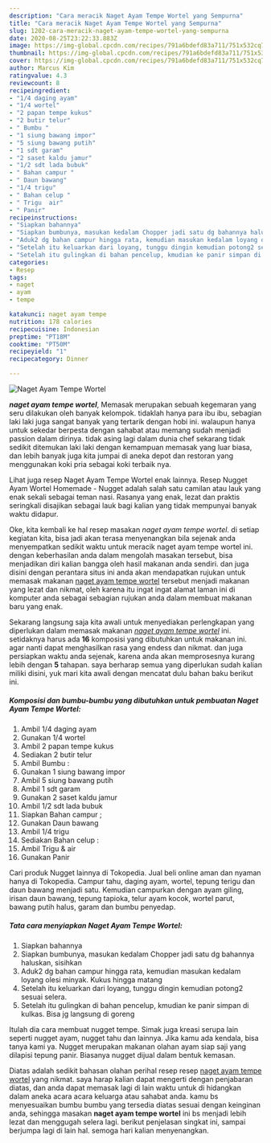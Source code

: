 ```yaml
---
description: "Cara meracik Naget Ayam Tempe Wortel yang Sempurna"
title: "Cara meracik Naget Ayam Tempe Wortel yang Sempurna"
slug: 1202-cara-meracik-naget-ayam-tempe-wortel-yang-sempurna
date: 2020-08-25T23:22:33.883Z
image: https://img-global.cpcdn.com/recipes/791a6bdefd83a711/751x532cq70/naget-ayam-tempe-wortel-foto-resep-utama.jpg
thumbnail: https://img-global.cpcdn.com/recipes/791a6bdefd83a711/751x532cq70/naget-ayam-tempe-wortel-foto-resep-utama.jpg
cover: https://img-global.cpcdn.com/recipes/791a6bdefd83a711/751x532cq70/naget-ayam-tempe-wortel-foto-resep-utama.jpg
author: Marcus Kim
ratingvalue: 4.3
reviewcount: 8
recipeingredient:
- "1/4 daging ayam"
- "1/4 wortel"
- "2 papan tempe kukus"
- "2 butir telur"
- " Bumbu "
- "1 siung bawang impor"
- "5 siung bawang putih"
- "1 sdt garam"
- "2 saset kaldu jamur"
- "1/2 sdt lada bubuk"
- " Bahan campur "
- " Daun bawang"
- "1/4 trigu"
- " Bahan celup "
- " Trigu  air"
- " Panir"
recipeinstructions:
- "Siapkan bahannya"
- "Siapkan bumbunya, masukan kedalam Chopper jadi satu dg bahannya haluskan, sisihkan"
- "Aduk2 dg bahan campur hingga rata, kemudian masukan kedalam loyang olesi minyak. Kukus hingga matang"
- "Setelah itu keluarkan dari loyang, tunggu dingin kemudian potong2 sesuai selera."
- "Setelah itu gulingkan di bahan pencelup, kmudian ke panir simpan di kulkas. Bisa jg langsung di goreng"
categories:
- Resep
tags:
- naget
- ayam
- tempe

katakunci: naget ayam tempe 
nutrition: 178 calories
recipecuisine: Indonesian
preptime: "PT18M"
cooktime: "PT50M"
recipeyield: "1"
recipecategory: Dinner

---
```



![Naget Ayam Tempe Wortel](https://img-global.cpcdn.com/recipes/791a6bdefd83a711/751x532cq70/naget-ayam-tempe-wortel-foto-resep-utama.jpg)

<b><i>naget ayam tempe wortel</i></b>, Memasak merupakan sebuah kegemaran yang seru dilakukan oleh banyak kelompok. tidaklah hanya para ibu ibu, sebagian laki laki juga sangat banyak yang tertarik dengan hobi ini. walaupun hanya untuk sekedar berpesta dengan sahabat atau memang sudah menjadi passion dalam dirinya. tidak asing lagi dalam dunia chef sekarang tidak sedikit ditemukan laki laki dengan kemampuan memasak yang luar biasa, dan lebih banyak juga kita jumpai di aneka depot dan restoran yang menggunakan koki pria sebagai koki terbaik nya.

Lihat juga resep Naget Ayam Tempe Wortel enak lainnya. Resep Nugget Ayam Wortel Homemade - Nugget adalah salah satu camilan atau lauk yang enak sekali sebagai teman nasi. Rasanya yang enak, lezat dan praktis seringkali disajikan sebagai lauk bagi kalian yang tidak mempunyai banyak waktu didapur.

Oke, kita kembali ke hal resep masakan <i>naget ayam tempe wortel</i>. di setiap kegiatan kita, bisa jadi akan terasa menyenangkan bila sejenak anda menyempatkan sedikit waktu untuk meracik naget ayam tempe wortel ini. dengan keberhasilan anda dalam mengolah masakan tersebut, bisa menjadikan diri kalian bangga oleh hasil makanan anda sendiri. dan juga disini dengan perantara situs ini anda akan mendapatkan rujukan untuk memasak makanan <u>naget ayam tempe wortel</u> tersebut menjadi makanan yang lezat dan nikmat, oleh karena itu ingat ingat alamat laman ini di komputer anda sebagai sebagian rujukan anda dalam membuat makanan baru yang enak.


Sekarang langsung saja kita awali untuk menyediakan perlengkapan yang diperlukan dalam memasak makanan <u><i>naget ayam tempe wortel</i></u> ini. setidaknya harus ada <b>16</b> komposisi yang dibutuhkan untuk makanan ini. agar nanti dapat menghasilkan rasa yang endess dan nikmat. dan juga persiapkan waktu anda sejenak, karena anda akan memprosesnya kurang lebih dengan <b>5</b> tahapan. saya berharap semua yang diperlukan sudah kalian miliki disini, yuk mari kita awali dengan mencatat dulu bahan baku berikut ini.

<!--inarticleads1-->

##### Komposisi dan bumbu-bumbu yang dibutuhkan untuk pembuatan Naget Ayam Tempe Wortel:

1. Ambil 1/4 daging ayam
1. Gunakan 1/4 wortel
1. Ambil 2 papan tempe kukus
1. Sediakan 2 butir telur
1. Ambil  Bumbu :
1. Gunakan 1 siung bawang impor
1. Ambil 5 siung bawang putih
1. Ambil 1 sdt garam
1. Gunakan 2 saset kaldu jamur
1. Ambil 1/2 sdt lada bubuk
1. Siapkan  Bahan campur ;
1. Gunakan  Daun bawang
1. Ambil 1/4 trigu
1. Sediakan  Bahan celup :
1. Ambil  Trigu &amp; air
1. Gunakan  Panir


Cari produk Nugget lainnya di Tokopedia. Jual beli online aman dan nyaman hanya di Tokopedia. Campur tahu, daging ayam, wortel, tepung terigu dan daun bawang menjadi satu. Kemudian campurkan dengan ayam giling, irisan daun bawang, tepung tapioka, telur ayam kocok, wortel parut, bawang putih halus, garam dan bumbu penyedap. 

<!--inarticleads2-->

##### Tata cara menyiapkan Naget Ayam Tempe Wortel:

1. Siapkan bahannya
1. Siapkan bumbunya, masukan kedalam Chopper jadi satu dg bahannya haluskan, sisihkan
1. Aduk2 dg bahan campur hingga rata, kemudian masukan kedalam loyang olesi minyak. Kukus hingga matang
1. Setelah itu keluarkan dari loyang, tunggu dingin kemudian potong2 sesuai selera.
1. Setelah itu gulingkan di bahan pencelup, kmudian ke panir simpan di kulkas. Bisa jg langsung di goreng


Itulah dia cara membuat nugget tempe. Simak juga kreasi serupa lain seperti nugget ayam, nugget tahu dan lainnya. Jika kamu ada kendala, bisa tanya kami ya. Nugget merupakan makanan olahan ayam siap saji yang dilapisi tepung panir. Biasanya nugget dijual dalam bentuk kemasan. 

Diatas adalah sedikit bahasan olahan perihal resep resep <u>naget ayam tempe wortel</u> yang nikmat. saya harap kalian dapat mengerti dengan penjabaran diatas, dan anda dapat memasak lagi di lain waktu untuk di hidangkan dalam aneka acara acara keluarga atau sahabat anda. kamu bs menyesuaikan bumbu bumbu yang tersedia diatas sesuai dengan keinginan anda, sehingga masakan <b>naget ayam tempe wortel</b> ini bs menjadi lebih lezat dan menggugah selera lagi. berikut penjelasan singkat ini, sampai berjumpa lagi di lain hal. semoga hari kalian menyenangkan.
